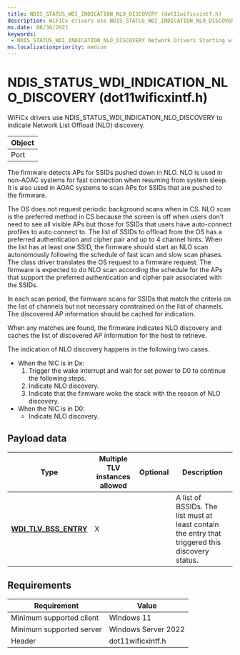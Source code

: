 ```yaml
---
title: NDIS_STATUS_WDI_INDICATION_NLO_DISCOVERY (dot11wificxintf.h)
description: WiFiCx drivers use NDIS_STATUS_WDI_INDICATION_NLO_DISCOVERY to indicate NLO discovery.
ms.date: 08/30/2021
keywords:
 - NDIS_STATUS_WDI_INDICATION_NLO_DISCOVERY Network Drivers Starting with Windows Vista
ms.localizationpriority: medium
---
```


# NDIS\_STATUS\_WDI\_INDICATION\_NLO\_DISCOVERY (dot11wificxintf.h)


WiFiCx drivers use NDIS\_STATUS\_WDI\_INDICATION\_NLO\_DISCOVERY to indicate Network List Offload (NLO) discovery.

| Object |
|--------|
| Port   |

 

The firmware detects APs for SSIDs pushed down in NLO. NLO is used in non-AOAC systems for fast connection when resuming from system sleep. It is also used in AOAC systems to scan APs for SSIDs that are pushed to the firmware.

The OS does not request periodic background scans when in CS. NLO scan is the preferred method in CS because the screen is off when users don’t need to see all visible APs but those for SSIDs that users have auto-connect profiles to auto connect to. The list of SSIDs to offload from the OS has a preferred authentication and cipher pair and up to 4 channel hints. When the list has at least one SSID, the firmware should start an NLO scan autonomously following the schedule of fast scan and slow scan phases. The class driver translates the OS request to a firmware request. The firmware is expected to do NLO scan according the schedule for the APs that support the preferred authentication and cipher pair associated with the SSIDs.

In each scan period, the firmware scans for SSIDs that match the criteria on the list of channels but not necessary constrained on the list of channels. The discovered AP information should be cached for indication.

When any matches are found, the firmware indicates NLO discovery and caches the list of discovered AP information for the host to retrieve.

The indication of NLO discovery happens in the following two cases.

-   When the NIC is in Dx:
    1.  Trigger the wake interrupt and wait for set power to D0 to continue the following steps.
    2.  Indicate NLO discovery.
    3.  Indicate that the firmware woke the stack with the reason of NLO discovery.
-   When the NIC is in D0:
    -   Indicate NLO discovery.

## Payload data


| Type                                                   | Multiple TLV instances allowed | Optional | Description                                                                                      |
|--------------------------------------------------------|--------------------------------|----------|--------------------------------------------------------------------------------------------------|
| [**WDI\_TLV\_BSS\_ENTRY**](./wdi-tlv-bss-entry.md) | X                              |          | A list of BSSIDs. The list must at least contain the entry that triggered this discovery status. |

 

## Requirements

|Requirement|Value|
|--- |--- |
|Minimum supported client|Windows 11|
|Minimum supported server|Windows Server 2022|
|Header|dot11wificxintf.h|

 

